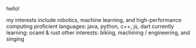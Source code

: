 hello!

my interests include robotics, machine learning, and high-performance computing
proficient languages: java, python, c++, js, dart
currently learning: ocaml & rust
other interests: biking, machining / engineering, and singing

